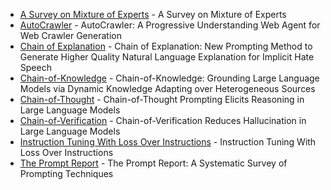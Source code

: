 - [A Survey on Mixture of Experts](https://arxiv.org/abs/2407.06204) - A Survey on Mixture of Experts
- [AutoCrawler](https://arxiv.org/abs/2404.12753) - AutoCrawler: A Progressive Understanding Web Agent for Web Crawler Generation
- [Chain of Explanation](https://arxiv.org/abs/2209.04889) - Chain of Explanation: New Prompting Method to Generate Higher Quality Natural Language Explanation for Implicit Hate Speech
- [Chain-of-Knowledge](https://arxiv.org/abs/2305.13269) - Chain-of-Knowledge: Grounding Large Language Models via Dynamic Knowledge Adapting over Heterogeneous Sources
- [Chain-of-Thought](https://arxiv.org/abs/2201.11903) - Chain-of-Thought Prompting Elicits Reasoning in Large Language Models
- [Chain-of-Verification](https://arxiv.org/abs/2309.11495) - Chain-of-Verification Reduces Hallucination in Large Language Models
- [Instruction Tuning With Loss Over Instructions](https://arxiv.org/abs/2405.14394) - Instruction Tuning With Loss Over Instructions
- [The Prompt Report](https://arxiv.org/abs/2406.06608) - The Prompt Report: A Systematic Survey of Prompting Techniques
